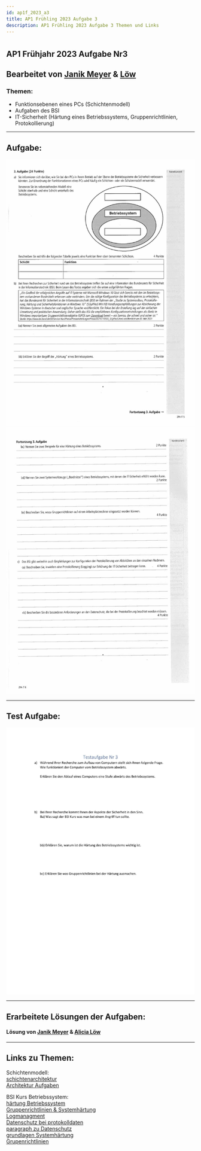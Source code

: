 ```yaml
---
id: ap1f_2023_a3
title: AP1 Frühling 2023 Aufgabe 3
description: AP1 Frühling 2023 Aufgabe 3 Themen und Links
---
```

#
## AP1 Frühjahr 2023 Aufgabe Nr3

## Bearbeitet von [Janik Meyer](../ap1f_2023/solution/ap1f_2023_a3_solution.md) & [Löw](<../../../user/Auszubildende Michel/loew.md>)

### Themen:

* Funktionsebenen eines PCs (Schichtenmodell)
* Aufgaben des BSI
* IT-Sicherheit (Härtung eines Betriebssystems, Gruppenrichtlinien, Protokollierung)

----

## Aufgabe:

![AP1 Frühjahr 2023 Aufgabe 3 Teil 2](/img/AP1/2023/ap1f_2023/AP1_2023_Fruehjahr_Aufgabe3_1.jpg)  
![AP1 Frühjahr 2023 Aufgabe 3 Teil 2](/img/AP1/2023/ap1f_2023/AP1_2023_Fruehjahr_Aufgabe3_2.jpg)  

----

## Test Aufgabe:

![Selbsterstellte Aufgabe](/img/AP1/2023/ap1f_2023/Fruehjahr_2023_Aufgabe3_Holldack.jpg)  

----

## Erarbeitete Lösungen der Aufgaben:

#### Lösung von [Janik Meyer](../ap1f_2023/solution/ap1f_2023_a3_solution.md) & [Alicia Löw](../ap1f_2023/solution/ap1f_2023_a3_solution_loew.md)

----

## Links zu Themen:

Schichtenmodell:  
[schichtenarchitektur](https://de.wikipedia.org/wiki/Schichtenarchitektur)  
[Architektur Aufgaben](https://www.elektronik-kompendium.de/sites/com/1309111.htm)  

BSI Kurs Betriebssystem:  
[härtung Betriebssystem](https://de.wikipedia.org/wiki/H%C3%A4rten_(Computer))  
[Gruppenrichtlinien & Systemhärtung](https://www.fb-pro.com/gruppenrichtlinien-vs-systemhaertung/)  
[Logmanagment](https://entwickler.de/security/zentralisiertes-logmanagement)  
[Datenschutz bei protokolldaten](https://www.datenschutzexperte.de/blog/protokolldaten-datenschutz)  
[paragraph zu Datenschutz](https://dsgvo-gesetz.de/bdsg/76-bdsg/)  
[grundlagen Systemhärtung](https://www.fb-pro.com/was-ist-systemhaertung-welche-massnahmen-gibt-es/#Haertung_von_Systemen_Wichtige_grundlegende_Massnahmen)  
[Grupenrichtlinien](https://docs.software-univention.de/ucsschool-manual/5.0/de/exam-mode/examples-gpos.html)  
